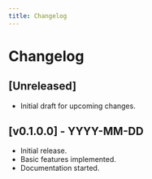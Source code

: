 ```yaml
---
title: Changelog
---
```


# Changelog

## [Unreleased]

- Initial draft for upcoming changes.

## [v0.1.0.0] - YYYY-MM-DD

- Initial release.
- Basic features implemented.
- Documentation started.
